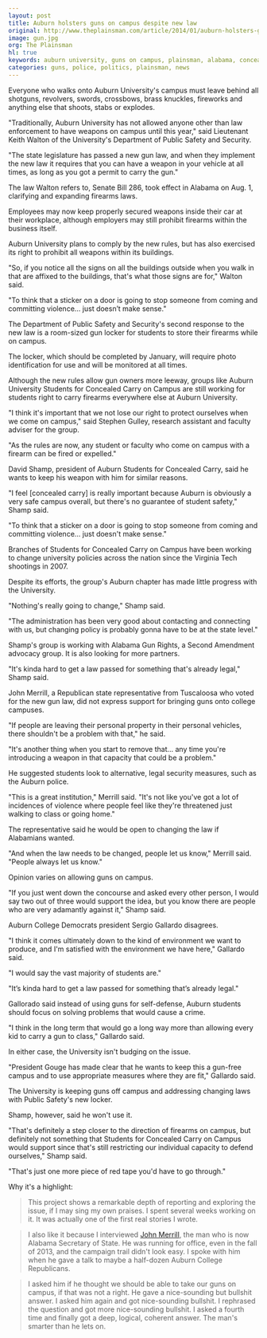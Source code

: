 ```yaml
---
layout: post
title: Auburn holsters guns on campus despite new law
original: http://www.theplainsman.com/article/2014/01/auburn-holsters-guns-on-campus-despite-new-law
image: gun.jpg
org: The Plainsman
hl: true
keywords: auburn university, guns on campus, plainsman, alabama, concealed carry, campus guns
categories: guns, police, politics, plainsman, news
---
```


Everyone who walks onto Auburn University's campus must leave behind all shotguns, revolvers, swords, crossbows, brass knuckles, fireworks and anything else that shoots, stabs or explodes.

<!--break-->

"Traditionally, Auburn University has not allowed anyone other than law enforcement to have weapons on campus until this year," said Lieutenant Keith Walton of the University's Department of Public Safety and Security.

"The state legislature has passed a new gun law, and when they implement the new law it requires that you can have a weapon in your vehicle at all times, as long as you got a permit to carry the gun."

The law Walton refers to, Senate Bill 286, took effect in Alabama on Aug. 1, clarifying and expanding firearms laws.

Employees may now keep properly secured weapons inside their car at their workplace, although employers may still prohibit firearms within the business itself.

Auburn University plans to comply by the new rules, but has also exercised its right to prohibit all weapons within its buildings.

"So, if you notice all the signs on all the buildings outside when you walk in that are affixed to the buildings, that's what those signs are for," Walton said.

<span class="quote">"To think that a sticker on a door is going to stop someone from coming and committing violence… just doesn’t make sense."</span>

The Department of Public Safety and Security's second response to the new law is a room-sized gun locker for students to store their firearms while on campus.

The locker, which should be completed by January, will require photo identification for use and will be monitored at all times.

Although the new rules allow gun owners more leeway, groups like Auburn University Students for Concealed Carry on Campus are still working for students right to carry firearms everywhere else at Auburn University.

"I think it's important that we not lose our right to protect ourselves when we come on campus," said Stephen Gulley, research assistant and faculty adviser for the group.

"As the rules are now, any student or faculty who come on campus with a firearm can be fired or expelled."

David Shamp, president of Auburn Students for Concealed Carry, said he wants to keep his weapon with him for similar reasons.

"I feel [concealed carry] is really important because Auburn is obviously a very safe campus overall, but there's no guarantee of student safety," Shamp said.

"To think that a sticker on a door is going to stop someone from coming and committing violence... just doesn't make sense."

Branches of Students for Concealed Carry on Campus have been working to change university policies across the nation since the Virginia Tech shootings in 2007.

Despite its efforts, the group's Auburn chapter has made little progress with the University.

"Nothing's really going to change," Shamp said.

"The administration has been very good about contacting and connecting with us, but changing policy is probably gonna have to be at the state level."

Shamp's group is working with Alabama Gun Rights, a Second Amendment advocacy group. It is also looking for more partners.

"It's kinda hard to get a law passed for something that's already legal," Shamp said.

John Merrill, a Republican state representative from Tuscaloosa who voted for the new gun law, did not express support for bringing guns onto college campuses.

"If people are leaving their personal property in their personal vehicles, there shouldn't be a problem with that," he said.

"It's another thing when you start to remove that... any time you're introducing a weapon in that capacity that could be a problem."

He suggested students look to alternative, legal security measures, such as the Auburn police.

"This is a great institution," Merrill said. "It's not like you've got a lot of incidences of violence where people feel like they're threatened just walking to class or going home."

The representative said he would be open to changing the law if Alabamians wanted.

"And when the law needs to be changed, people let us know," Merrill said. "People always let us know."

Opinion varies on allowing guns on campus.

"If you just went down the concourse and asked every other person, I would say two out of three would support the idea, but you know there are people who are very adamantly against it," Shamp said.

Auburn College Democrats president Sergio Gallardo disagrees.

"I think it comes ultimately down to the kind of environment we want to produce, and I'm satisfied with the environment we have here," Gallardo said.

"I would say the vast majority of students are."

<span class="quote">"It’s kinda hard to get a law passed for something that’s already legal."</span>

Gallorado said instead of using guns for self-defense, Auburn students should focus on solving problems that would cause a crime.

"I think in the long term that would go a long way more than allowing every kid to carry a gun to class," Gallardo said.

In either case, the University isn't budging on the issue.

"President Gouge has made clear that he wants to keep this a gun-free campus and to use appropriate measures where they are fit," Gallardo said.

The University is keeping guns off campus and addressing changing laws with Public Safety's new locker.

Shamp, however, said he won't use it.

"That's definitely a step closer to the direction of firearms on campus, but definitely not something that Students for Concealed Carry on Campus would support since that's still restricting our individual capacity to defend ourselves," Shamp said.

"That's just one more piece of red tape you'd have to go through."

Why it's a highlight: 

> This project shows a remarkable depth of reporting and exploring the issue, if I may sing my own praises. I spent several weeks working on it. It was actually one of the first real stories I wrote. 

> I also like it because I interviewed [John Merrill](http://www.sos.alabama.gov/officeofsos/Biography.aspx), the man who is now Alabama Secretary of State. He was running for office, even in the fall of 2013, and the campaign trail didn't look easy. I spoke with him when he gave a talk to maybe a half-dozen Auburn College Republicans. 

> I asked him if he thought we should be able to take our guns on campus, if that was not a right. He gave a nice-sounding but bullshit answer. I asked him again and got nice-sounding bullshit. I rephrased the question and got more nice-sounding bullshit. I asked a fourth time and finally got a deep, logical, coherent answer. The man's smarter than he lets on. 